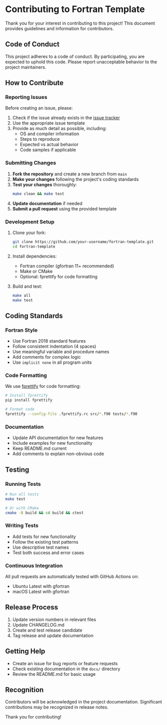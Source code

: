 # Contributing to Fortran Template

Thank you for your interest in contributing to this project! This document provides guidelines and information for contributors.

## Code of Conduct

This project adheres to a code of conduct. By participating, you are expected to uphold this code. Please report unacceptable behavior to the project maintainers.

## How to Contribute

### Reporting Issues

Before creating an issue, please:

1. Check if the issue already exists in the [issue tracker](../../issues)
2. Use the appropriate issue template
3. Provide as much detail as possible, including:
   - OS and compiler information
   - Steps to reproduce
   - Expected vs actual behavior
   - Code samples if applicable

### Submitting Changes

1. **Fork the repository** and create a new branch from `main`
2. **Make your changes** following the project's coding standards
3. **Test your changes** thoroughly:
   ```bash
   make clean && make test
   ```
4. **Update documentation** if needed
5. **Submit a pull request** using the provided template

### Development Setup

1. Clone your fork:
   ```bash
   git clone https://github.com/your-username/fortran-template.git
   cd fortran-template
   ```

2. Install dependencies:
   - Fortran compiler (gfortran 11+ recommended)
   - Make or CMake
   - Optional: fprettify for code formatting

3. Build and test:
   ```bash
   make all
   make test
   ```

## Coding Standards

### Fortran Style

- Use Fortran 2018 standard features
- Follow consistent indentation (4 spaces)
- Use meaningful variable and procedure names
- Add comments for complex logic
- Use `implicit none` in all program units

### Code Formatting

We use [fprettify](https://github.com/pseewald/fprettify) for code formatting:

```bash
# Install fprettify
pip install fprettify

# Format code
fprettify --config-file .fprettify.rc src/*.f90 tests/*.f90
```

### Documentation

- Update API documentation for new features
- Include examples for new functionality
- Keep README.md current
- Add comments to explain non-obvious code

## Testing

### Running Tests

```bash
# Run all tests
make test

# Or with CMake
cmake -B build && cd build && ctest
```

### Writing Tests

- Add tests for new functionality
- Follow the existing test patterns
- Use descriptive test names
- Test both success and error cases

### Continuous Integration

All pull requests are automatically tested with GitHub Actions on:
- Ubuntu Latest with gfortran
- macOS Latest with gfortran

## Release Process

1. Update version numbers in relevant files
2. Update CHANGELOG.md
3. Create and test release candidate
4. Tag release and update documentation

## Getting Help

- Create an issue for bug reports or feature requests
- Check existing documentation in the `docs/` directory
- Review the README.md for basic usage

## Recognition

Contributors will be acknowledged in the project documentation. Significant contributions may be recognized in release notes.

Thank you for contributing!